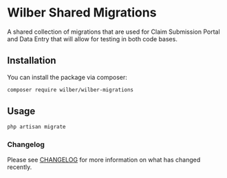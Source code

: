 # Wilber Shared Migrations

A shared collection of migrations that are used for Claim Submission Portal and Data Entry that will allow for testing in both code bases. 

## Installation

You can install the package via composer:

```bash
composer require wilber/wilber-migrations
```

## Usage

``` bash
php artisan migrate
```

### Changelog

Please see [CHANGELOG](CHANGELOG.md) for more information on what has changed recently.
